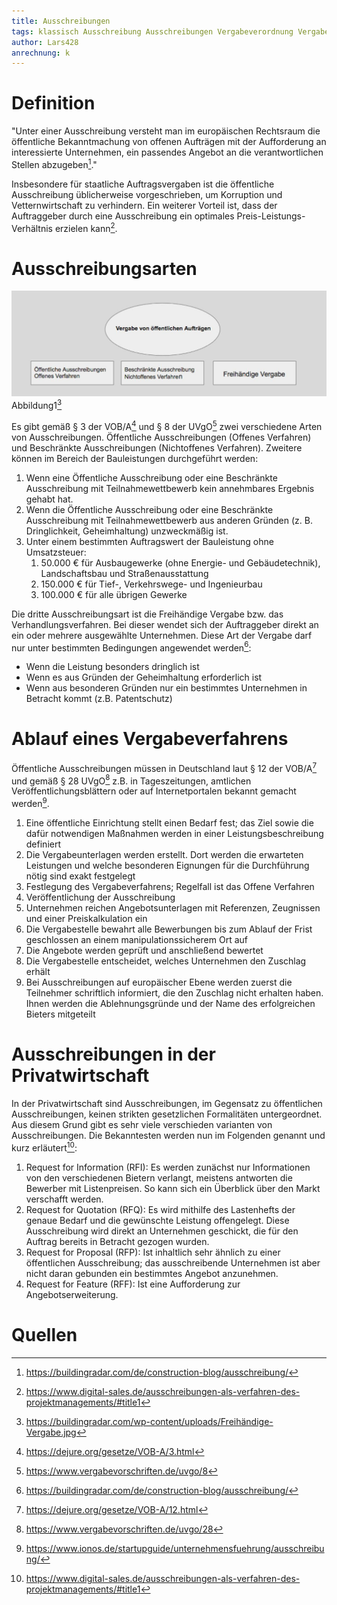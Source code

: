 ```yaml
---
title: Ausschreibungen
tags: klassisch Ausschreibung Ausschreibungen Vergabeverordnung Vergaberecht
author: Lars428
anrechnung: k
---
```

# Definition 
"Unter einer Ausschreibung versteht man im europäischen Rechtsraum die öffentliche Bekanntmachung von offenen Aufträgen mit der Aufforderung an interessierte Unternehmen, ein passendes Angebot an die verantwortlichen Stellen abzugeben[^1]."

Insbesondere für staatliche Auftragsvergaben ist die öffentliche Ausschreibung üblicherweise vorgeschrieben, um Korruption und Vetternwirtschaft zu verhindern. Ein weiterer Vorteil ist, dass der Auftraggeber durch eine Ausschreibung ein optimales Preis-Leistungs-Verhältnis erzielen kann[^2].

# Ausschreibungsarten
![Ausschreibungsarten](/Verwaltung/Projekt/Vergabe.jpg)
Abbildung1[^3]

Es gibt gemäß § 3 der VOB/A[^4] und § 8 der UVgO[^5] zwei verschiedene Arten von Ausschreibungen. Öffentliche Ausschreibungen (Offenes Verfahren) und Beschränkte Ausschreibungen (Nichtoffenes Verfahren). Zweitere können im Bereich der Bauleistungen durchgeführt werden:
1.	Wenn eine Öffentliche Ausschreibung oder eine Beschränkte Ausschreibung mit Teilnahmewettbewerb kein annehmbares Ergebnis gehabt hat.
2.	Wenn die Öffentliche Ausschreibung oder eine Beschränkte Ausschreibung mit Teilnahmewettbewerb aus anderen Gründen (z. B. Dringlichkeit, Geheimhaltung) unzweckmäßig ist.
3.	Unter einem bestimmten Auftragswert der Bauleistung ohne Umsatzsteuer:
    1.	50.000 € für Ausbaugewerke (ohne Energie- und Gebäudetechnik), Landschaftsbau und Straßenausstattung
    2.	150.000 € für Tief-, Verkehrswege- und Ingenieurbau
    3.	100.000 € für alle übrigen Gewerke 
  
Die dritte Ausschreibungsart ist die Freihändige Vergabe bzw. das Verhandlungsverfahren. Bei dieser wendet sich der Auftraggeber direkt an ein oder mehrere ausgewählte Unternehmen. Diese Art der Vergabe darf nur unter bestimmten Bedingungen angewendet werden[^1]:
* Wenn die Leistung besonders dringlich ist
* Wenn es aus Gründen der Geheimhaltung erforderlich ist
* Wenn aus besonderen Gründen nur ein bestimmtes Unternehmen in Betracht kommt (z.B. Patentschutz)
 
# Ablauf eines Vergabeverfahrens
Öffentliche Ausschreibungen müssen in Deutschland laut § 12 der VOB/A[^6] und gemäß § 28 UVgO[^7] z.B. in Tageszeitungen, amtlichen Veröffentlichungsblättern oder auf Internetportalen bekannt gemacht werden[^8].
1.	Eine öffentliche Einrichtung stellt einen Bedarf fest; das Ziel sowie die dafür notwendigen Maßnahmen werden in einer Leistungsbeschreibung definiert
2.	Die Vergabeunterlagen werden erstellt. Dort werden die erwarteten Leistungen und welche besonderen Eignungen für die Durchführung nötig sind exakt festgelegt
3.	Festlegung des Vergabeverfahrens; Regelfall ist das Offene Verfahren
4.	Veröffentlichung der Ausschreibung
5.	Unternehmen reichen Angebotsunterlagen mit Referenzen, Zeugnissen und einer Preiskalkulation ein
6.	Die Vergabestelle bewahrt alle Bewerbungen bis zum Ablauf der Frist geschlossen an einem manipulationssicherem Ort auf
7.	Die Angebote werden geprüft und anschließend bewertet
8.	Die Vergabestelle entscheidet, welches Unternehmen den Zuschlag erhält 
9.	Bei Ausschreibungen auf europäischer Ebene werden zuerst die Teilnehmer schriftlich informiert, die den Zuschlag nicht erhalten haben. Ihnen werden die Ablehnungsgründe und der Name des erfolgreichen Bieters mitgeteilt       



# Ausschreibungen in der Privatwirtschaft
In der Privatwirtschaft sind Ausschreibungen, im Gegensatz zu öffentlichen Ausschreibungen, keinen strikten gesetzlichen Formalitäten untergeordnet. Aus diesem Grund gibt es sehr viele verschieden varianten von Ausschreibungen. Die Bekanntesten werden nun im Folgenden genannt und kurz erläutert[^2]:

1.	Request for Information (RFI): Es werden zunächst nur Informationen von den verschiedenen Bietern verlangt, meistens antworten die Bewerber mit Listenpreisen. So kann sich ein Überblick über den Markt verschafft werden.
2.	Request for Quotation (RFQ): Es wird mithilfe des Lastenhefts der genaue Bedarf und die gewünschte Leistung offengelegt. Diese Ausschreibung wird direkt an Unternehmen geschickt, die für den Auftrag bereits in Betracht gezogen wurden.
3.	Request for Proposal (RFP): Ist inhaltlich sehr ähnlich zu einer öffentlichen Ausschreibung; das ausschreibende Unternehmen ist aber nicht daran gebunden ein bestimmtes Angebot anzunehmen.
4.	Request for Feature (RFF): Ist eine Aufforderung zur Angebotserweiterung.


# Quellen

[^1]: https://buildingradar.com/de/construction-blog/ausschreibung/
[^2]: https://www.digital-sales.de/ausschreibungen-als-verfahren-des-projektmanagements/#title1
[^3]: https://buildingradar.com/wp-content/uploads/Freihändige-Vergabe.jpg 
[^4]: https://dejure.org/gesetze/VOB-A/3.html
[^5]: https://www.vergabevorschriften.de/uvgo/8
[^6]: https://dejure.org/gesetze/VOB-A/12.html    
[^7]: https://www.vergabevorschriften.de/uvgo/28 
[^8]: https://www.ionos.de/startupguide/unternehmensfuehrung/ausschreibung/

